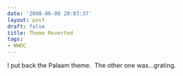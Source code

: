 ```yaml
---
date: '2008-06-08 20:03:37'
layout: post
draft: false
title: Theme Reverted
tags:
- WWDC
---
```


I put back the Palaam theme.  The other one was...grating.

